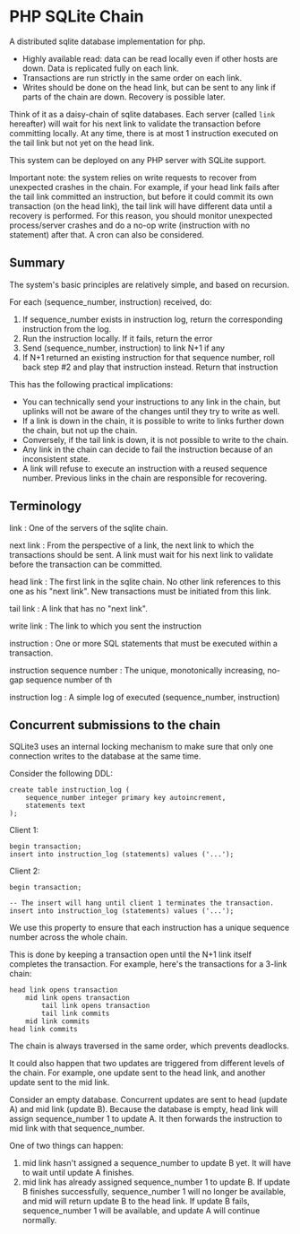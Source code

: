 # PHP SQLite Chain

A distributed sqlite database implementation for php.

- Highly available read: data can be read locally even if other hosts are down. Data is replicated fully on each link.
- Transactions are run strictly in the same order on each link.
- Writes should be done on the head link, but can be sent to any link if parts of the chain are down. Recovery is possible later.

Think of it as a daisy-chain of sqlite databases. Each server (called `link` hereafter) will wait for his next link to validate the transaction before committing locally. At any time, there is at most 1 instruction executed on the tail link but not yet on the head link.

This system can be deployed on any PHP server with SQLite support.

Important note: the system relies on write requests to recover from unexpected crashes in the chain. For example, if your head link fails after the tail link committed an instruction, but before it could commit its own transaction (on the head link), the tail link will have different data until a recovery is performed. For this reason, you should monitor unexpected process/server crashes and do a no-op write (instruction with no statement) after that. A cron can also be considered.

## Summary

The system's basic principles are relatively simple, and based on recursion.

For each (sequence_number, instruction) received, do:

1. If sequence_number exists in instruction log, return the corresponding instruction from the log.
2. Run the instruction locally. If it fails, return the error
3. Send (sequence_number, instruction) to link N+1 if any
4. If N+1 returned an existing instruction for that sequence number, roll back step #2 and play that instruction instead. Return that instruction

This has the following practical implications:

- You can technically send your instructions to any link in the chain, but uplinks will not be aware of the changes until they try to write as well.
- If a link is down in the chain, it is possible to write to links further down the chain, but not up the chain.
- Conversely, if the tail link is down, it is not possible to write to the chain.
- Any link in the chain can decide to fail the instruction because of an inconsistent state.
- A link will refuse to execute an instruction with a reused sequence number. Previous links in the chain are responsible for recovering.

## Terminology

link
: One of the servers of the sqlite chain.

next link
: From the perspective of a link, the next link to which the transactions should be sent. A link must wait for his next link to validate before the transaction can be committed.

head link
: The first link in the sqlite chain. No other link references to this one as his "next link". New transactions must be initiated from this link.

tail link
: A link that has no "next link".

write link
: The link to which you sent the instruction

instruction
: One or more SQL statements that must be executed within a transaction.

instruction sequence number
: The unique, monotonically increasing, no-gap sequence number of th

instruction log
: A simple log of executed (sequence_number, instruction)

## Concurrent submissions to the chain

SQLite3 uses an internal locking mechanism to make sure that only one connection writes to the database at the same time.

Consider the following DDL:

```
create table instruction_log (
    sequence_number integer primary key autoincrement,
    statements text
);
```

Client 1:

```
begin transaction;
insert into instruction_log (statements) values ('...');
```

Client 2:

```
begin transaction;

-- The insert will hang until client 1 terminates the transaction.
insert into instruction_log (statements) values ('...');
```

We use this property to ensure that each instruction has a unique sequence number across the whole chain.

This is done by keeping a transaction open until the N+1 link itself completes the transaction. For example, here's the transactions for a 3-link chain:

```
head link opens transaction
    mid link opens transaction
        tail link opens transaction
        tail link commits
    mid link commits
head link commits
```

The chain is always traversed in the same order, which prevents deadlocks.

It could also happen that two updates are triggered from different levels of the chain. For example, one update sent to the head link, and another update sent to the mid link.

Consider an empty database. Concurrent updates are sent to head (update A) and mid link (update B). Because the database is empty, head link will assign sequence_number 1 to update A. It then forwards the instruction to mid link with that sequence_number.

One of two things can happen:

1. mid link hasn't assigned a sequence_number to update B yet. It will have to wait until update A finishes.
2. mid link has already assigned sequence_number 1 to update B. If update B finishes successfully, sequence_number 1 will no longer be available, and mid will return update B to the head link. If update B fails, sequence_number 1 will be available, and update A will continue normally.